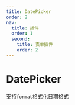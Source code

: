 ```yaml
---
title: DatePicker
order: 2
nav:
  title: 插件
  order: 1
  second:
    title: 表单插件
    order: 2
---
```


# DatePicker

支持`format`格式化日期格式

<code src="./index.tsx" ></code>

